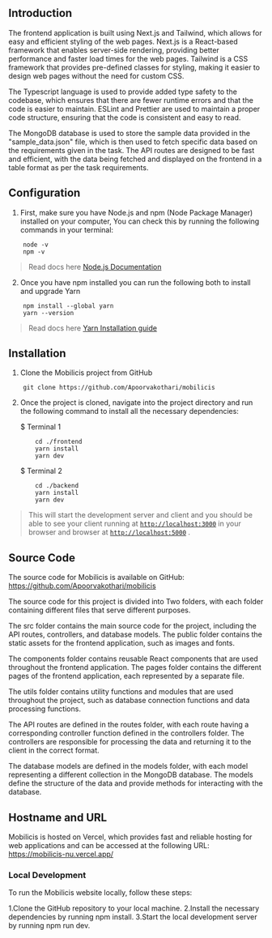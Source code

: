 ## Introduction

The frontend application is built using Next.js and Tailwind, which allows for easy and efficient styling of the web pages. Next.js is a React-based framework that enables server-side rendering, providing better performance and faster load times for the web pages. Tailwind is a CSS framework that provides pre-defined classes for styling, making it easier to design web pages without the need for custom CSS.

The Typescript language is used to provide added type safety to the codebase, which ensures that there are fewer runtime errors and that the code is easier to maintain. ESLint and Prettier are used to maintain a proper code structure, ensuring that the code is consistent and easy to read.

The MongoDB database is used to store the sample data provided in the "sample_data.json" file, which is then used to fetch specific data based on the requirements given in the task. The API routes are designed to be fast and efficient, with the data being fetched and displayed on the frontend in a table format as per the task requirements.

## Configuration

1. First, make sure you have Node.js and npm (Node Package Manager) installed on your computer, You can check this by running the following commands in your terminal:

```
    node -v
    npm -v
```

> Read docs here [Node.js Documentation](https://nodejs.org/en/docs/)

2. Once you have npm installed you can run the following both to install and upgrade Yarn

```
    npm install --global yarn
    yarn --version
```

> Read docs here [Yarn Installation guide](https://classic.yarnpkg.com/lang/en/docs/install)

## Installation

1. Clone the Mobilicis project from GitHub

```
    git clone https://github.com/Apoorvakothari/mobilicis
```

2. Once the project is cloned, navigate into the project directory and run the following command to install all the necessary dependencies:

   $ Terminal 1

   ```
       cd ./frontend
       yarn install
       yarn dev
   ```

   $ Terminal 2

   ```
       cd ./backend
       yarn install
       yarn dev
   ```

> This will start the development server and client and you should be able to see your client running at [`http://localhost:3000`](http://localhost:3000) in your browser and browser at [`http://localhost:5000`](http://localhost:5000) .

## Source Code

The source code for Mobilicis is available on GitHub: https://github.com/Apoorvakothari/mobilicis

The source code for this project is divided into Two folders, with each folder containing different files that serve different purposes.

The src folder contains the main source code for the project, including the API routes, controllers, and database models. The public folder contains the static assets for the frontend application, such as images and fonts.

The components folder contains reusable React components that are used throughout the frontend application. The pages folder contains the different pages of the frontend application, each represented by a separate file.

The utils folder contains utility functions and modules that are used throughout the project, such as database connection functions and data processing functions.

The API routes are defined in the routes folder, with each route having a corresponding controller function defined in the controllers folder. The controllers are responsible for processing the data and returning it to the client in the correct format.

The database models are defined in the models folder, with each model representing a different collection in the MongoDB database. The models define the structure of the data and provide methods for interacting with the database.

## Hostname and URL

Mobilicis is hosted on Vercel, which provides fast and reliable hosting for web applications and can be accessed at the following URL: https://mobilicis-nu.vercel.app/

### Local Development

To run the Mobilicis website locally, follow these steps:

1.Clone the GitHub repository to your local machine.
2.Install the necessary dependencies by running npm install.
3.Start the local development server by running npm run dev.
